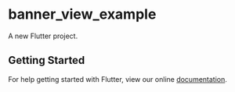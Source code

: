 # banner_view_example

A new Flutter project.

## Getting Started

For help getting started with Flutter, view our online
[documentation](https://flutter.io/).
